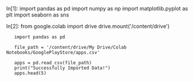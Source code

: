 In[1]: import pandas as pd
       import numpy as np
       import matplotlib.pyplot as plt
       import seaborn as sns

In[2]: from google.colab import drive
       drive.mount('/content/drive')

       import pandas as pd

       file_path = '/content/drive/My Drive/Colab Notebooks/GooglePlayStore/apps.csv'

       apps = pd.read_csv(file_path)
       print("Successfully Imported Data!")
       apps.head(5)
